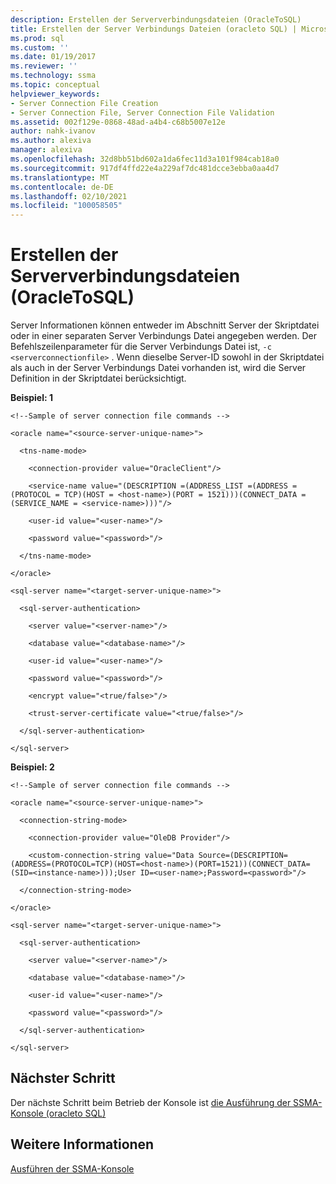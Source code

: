 ```yaml
---
description: Erstellen der Serververbindungsdateien (OracleToSQL)
title: Erstellen der Server Verbindungs Dateien (oracleto SQL) | Microsoft-Dokumentation
ms.prod: sql
ms.custom: ''
ms.date: 01/19/2017
ms.reviewer: ''
ms.technology: ssma
ms.topic: conceptual
helpviewer_keywords:
- Server Connection File Creation
- Server Connection File, Server Connection File Validation
ms.assetid: 002f129e-0868-48ad-a4b4-c68b5007e12e
author: nahk-ivanov
ms.author: alexiva
manager: alexiva
ms.openlocfilehash: 32d8bb51bd602a1da6fec11d3a101f984cab18a0
ms.sourcegitcommit: 917df4ffd22e4a229af7dc481dcce3ebba0aa4d7
ms.translationtype: MT
ms.contentlocale: de-DE
ms.lasthandoff: 02/10/2021
ms.locfileid: "100058505"
---
```

# <a name="creating-the-server-connection-files-oracletosql"></a>Erstellen der Serververbindungsdateien (OracleToSQL)
Server Informationen können entweder im Abschnitt Server der Skriptdatei oder in einer separaten Server Verbindungs Datei angegeben werden. Der Befehlszeilenparameter für die Server Verbindungs Datei ist, `-c <serverconnectionfile>` . Wenn dieselbe Server-ID sowohl in der Skriptdatei als auch in der Server Verbindungs Datei vorhanden ist, wird die Server Definition in der Skriptdatei berücksichtigt.  
  
**Beispiel: 1**  
  
```  
<!--Sample of server connection file commands -->  
  
<oracle name="<source-server-unique-name>">  
  
  <tns-name-mode>  
  
    <connection-provider value="OracleClient"/>  
  
    <service-name value="(DESCRIPTION =(ADDRESS_LIST =(ADDRESS = (PROTOCOL = TCP)(HOST = <host-name>)(PORT = 1521)))(CONNECT_DATA =(SERVICE_NAME = <service-name>)))"/>  
  
    <user-id value="<user-name>"/>  
  
    <password value="<password>"/>  
  
  </tns-name-mode>  
  
</oracle>  
```  
  
```  
<sql-server name="<target-server-unique-name>">  
  
  <sql-server-authentication>  
  
    <server value="<server-name>"/>  
  
    <database value="<database-name>"/>  
  
    <user-id value="<user-name>"/>  
  
    <password value="<password>"/>  
  
    <encrypt value="<true/false>"/>  
  
    <trust-server-certificate value="<true/false>"/>  
  
  </sql-server-authentication>  
  
</sql-server>  
```  
**Beispiel: 2**  
  
```  
<!--Sample of server connection file commands -->  
  
<oracle name="<source-server-unique-name>">  
  
  <connection-string-mode>  
  
    <connection-provider value="OleDB Provider"/>  
  
    <custom-connection-string value="Data Source=(DESCRIPTION=(ADDRESS=(PROTOCOL=TCP)(HOST=<host-name>)(PORT=1521))(CONNECT_DATA=(SID=<instance-name>)));User ID=<user-name>;Password=<password>"/>  
  
  </connection-string-mode>  
  
</oracle>  
```  
  
```  
<sql-server name="<target-server-unique-name>">  
  
  <sql-server-authentication>  
  
    <server value="<server-name>"/>  
  
    <database value="<database-name>"/>  
  
    <user-id value="<user-name>"/>  
  
    <password value="<password>"/>  
  
  </sql-server-authentication>  
  
</sql-server>  
```  
  
## <a name="next-step"></a>Nächster Schritt  
Der nächste Schritt beim Betrieb der Konsole ist [die Ausführung der SSMA-Konsole &#40;oracleto SQL&#41;](../../ssma/oracle/executing-the-ssma-console-oracletosql.md)  
  
## <a name="see-also"></a>Weitere Informationen  
[Ausführen der SSMA-Konsole](executing-the-ssma-console-oracletosql.md)  
  
